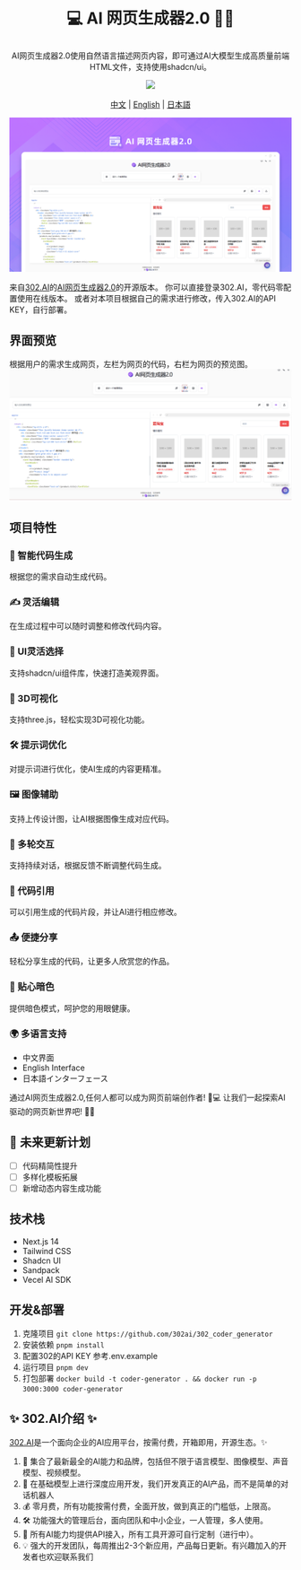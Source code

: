 # <p align="center"> 💻 AI 网页生成器2.0 🚀✨</p>

<p align="center">AI网页生成器2.0使用自然语言描述网页内容，即可通过AI大模型生成高质量前端HTML文件，支持使用shadcn/ui。</p>

<p align="center"><a href="https://302.ai/tools/coder/" target="blank"><img src="https://file.302ai.cn/gpt/imgs/github/302_badge.png" /></a></p >

<p align="center"><a href="README_zh.md">中文</a> | <a href="README.md">English</a> | <a href="README_ja.md">日本語</a></p>

![界面预览](docs/AI网页生成器.png)

来自[302.AI](https://302.ai)的[AI网页生成器2.0](https://302.ai/tools/coder/)的开源版本。
你可以直接登录302.AI，零代码零配置使用在线版本。
或者对本项目根据自己的需求进行修改，传入302.AI的API KEY，自行部署。


## 界面预览
根据用户的需求生成网页，左栏为网页的代码，右栏为网页的预览图。
![界面预览](docs/网页生成1.png)

## 项目特性
### 🤖 智能代码生成
  根据您的需求自动生成代码。
### ✍️ 灵活编辑
  在生成过程中可以随时调整和修改代码内容。
### 🎨 UI灵活选择
  支持shadcn/ui组件库，快速打造美观界面。
### 🌟 3D可视化
  支持three.js，轻松实现3D可视化功能。
### 🛠️ 提示词优化
  对提示词进行优化，使AI生成的内容更精准。
### 🖼️ 图像辅助
  支持上传设计图，让AI根据图像生成对应代码。
### 💬 多轮交互
  支持持续对话，根据反馈不断调整代码生成。
### 🔗 代码引用
  可以引用生成的代码片段，并让AI进行相应修改。
### 📤 便捷分享
  轻松分享生成的代码，让更多人欣赏您的作品。
### 🌙 贴心暗色
  提供暗色模式，呵护您的用眼健康。
### 🌍 多语言支持
  - 中文界面
  - English Interface
  - 日本語インターフェース

通过AI网页生成器2.0,任何人都可以成为网页前端创作者! 🎉💻 让我们一起探索AI驱动的网页新世界吧! 🌟🚀

## 🚩 未来更新计划
- [ ] 代码精简性提升
- [ ] 多样化模板拓展
- [ ] 新增动态内容生成功能
  
## 技术栈
- Next.js 14
- Tailwind CSS
- Shadcn UI
- Sandpack
- Vecel AI SDK

## 开发&部署
1. 克隆项目 `git clone https://github.com/302ai/302_coder_generator`
2. 安装依赖 `pnpm install`
3. 配置302的API KEY 参考.env.example
4. 运行项目 `pnpm dev`
5. 打包部署 `docker build -t coder-generator . && docker run -p 3000:3000 coder-generator`


## ✨ 302.AI介绍 ✨
[302.AI](https://302.ai)是一个面向企业的AI应用平台，按需付费，开箱即用，开源生态。✨
1. 🧠 集合了最新最全的AI能力和品牌，包括但不限于语言模型、图像模型、声音模型、视频模型。
2. 🚀 在基础模型上进行深度应用开发，我们开发真正的AI产品，而不是简单的对话机器人
3. 💰 零月费，所有功能按需付费，全面开放，做到真正的门槛低，上限高。
4. 🛠 功能强大的管理后台，面向团队和中小企业，一人管理，多人使用。
5. 🔗 所有AI能力均提供API接入，所有工具开源可自行定制（进行中）。
6. 💡 强大的开发团队，每周推出2-3个新应用，产品每日更新。有兴趣加入的开发者也欢迎联系我们
